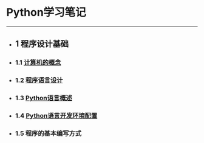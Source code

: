 # Python学习笔记
***
- ## 1 程序设计基础
 - ### 1.1 [计算机的概念](https://github.com/JackZander/Python-Note/blob/master/1.1%20%E8%AE%A1%E7%AE%97%E6%9C%BA%E7%9A%84%E6%A6%82%E5%BF%B5.md)
 - ### 1.2 [程序语言设计](https://github.com/JackZander/Python-Note/blob/master/1.2%E7%A8%8B%E5%BA%8F%E8%AF%AD%E8%A8%80%E8%AE%BE%E8%AE%A1.md)
 - ### 1.3 [Python语言概述](https://github.com/JackZander/Python-Note/blob/master/1.3Python%E8%AF%AD%E8%A8%80%E6%A6%82%E8%BF%B0)
 - ### 1.4 [Python语言开发环境配置](https://github.com/JackZander/Python-Note/blob/master/1.4Python%E8%AF%AD%E8%A8%80%E5%BC%80%E5%8F%91%E7%8E%AF%E5%A2%83%E9%85%8D%E7%BD%AE.md)
 - ### 1.5 程序的基本编写方式
